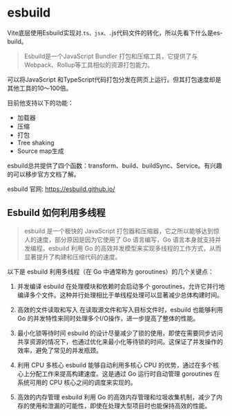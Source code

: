# esbuild

Vite底层使用Esbuild实现对.``ts、jsx、.``js代码文件的转化，所以先看下什么是es-build。

> Esbuild是一个JavaScript Bundler 打包和压缩工具，它提供了与Webpack、Rollup等工具相似的资源打包能力。

可以将JavaScript 和TypeScript代码打包分发在网页上运行。但其打包速度却是其他工具的10～100倍。


目前他支持以下的功能：

- 加载器
- 压缩
- 打包
- Tree shaking
- Source map生成

esbuild总共提供了四个函数：transform、build、buildSync、Service。有兴趣的可以移步官方文档了解。

esbuild 官网: https://esbuild.github.io/

## Esbuild 如何利用多线程

> esbuild 是一个极快的 JavaScript 打包器和压缩器，它之所以能够达到惊人的速度，部分原因是因为它使用了 Go 语言编写，Go 语言本身就支持并发编程。esbuild 利用 Go 的高效并发模型来实现多线程的工作方式，从而显著提升了构建和压缩代码的速度。

以下是 esbuild 利用多线程（在 Go 中通常称为 goroutines）的几个关键点：

1. 并发编译
esbuild 在处理模块和依赖时会启动多个 goroutines，允许它并行地编译多个文件。这种并行处理相比于单线程处理可以显著减少总体构建时间。

2. 高效的文件读取和写入
在读取源文件和写入目标文件时，esbuild 也能够利用 Go 的并发特性来同时处理多个I/O操作，进一步提高了整体的性能。

3. 最小化锁等待时间
esbuild 的设计尽量减少了锁的使用，即使在需要同步访问共享资源的情况下，也通过优化来最小化等待锁的时间。这保证了并发操作的效率，避免了常见的并发瓶颈。

4. 利用 CPU 多核心
esbuild 能够自动利用多核心 CPU 的优势，通过在多个核心上分配工作来提高构建速度。这是通过 Go 运行时自动管理 goroutines 在系统可用的 CPU 核心之间的调度来实现的。

5. 高效的内存管理
esbuild 利用 Go 的高效内存管理和垃圾收集机制，减少了内存的使用和泄漏的可能性，即使在处理大型项目时也能保持高效的性能。
